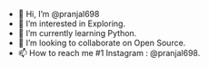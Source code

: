 - 👋 Hi, I’m @pranjal698
- 👀 I’m interested in Exploring.
- 🌱 I’m currently learning Python.
- 💞️ I’m looking to collaborate on Open Source.
- 📫 How to reach me #1 Instagram : @pranjal698.

<!---
pranjal698/pranjal698 is a ✨ special ✨ repository because its `README.md` (this file) appears on your GitHub profile.
You can click the Preview link to take a look at your changes.
--->
